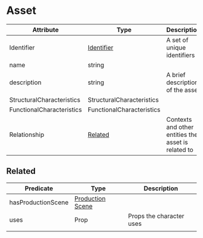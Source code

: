 # Asset

| Attribute   | Type | Description | Required |
| ----------- | ---- | ----------- | --- |
| Identifier  | [Identifier](Identifier.md)   | A set of unique identifiers                   | Yes |
| name | string | | No |
| description | string | A brief description of the asset | No |
| StructuralCharacteristics | StructuralCharacteristics |  | Yes |
| FunctionalCharacteristics | FunctionalCharacteristics |  | Yes |
| Relationship | [Related](#Related) | Contexts and other entities the asset is related to | No |


## Related


| Predicate | Type  | Description |
| ---------- | ----------------- | ---- |
| hasProductionScene | [Production Scene](./ProductionScene) | |
| uses | Prop | Props the character uses |
| | | |




